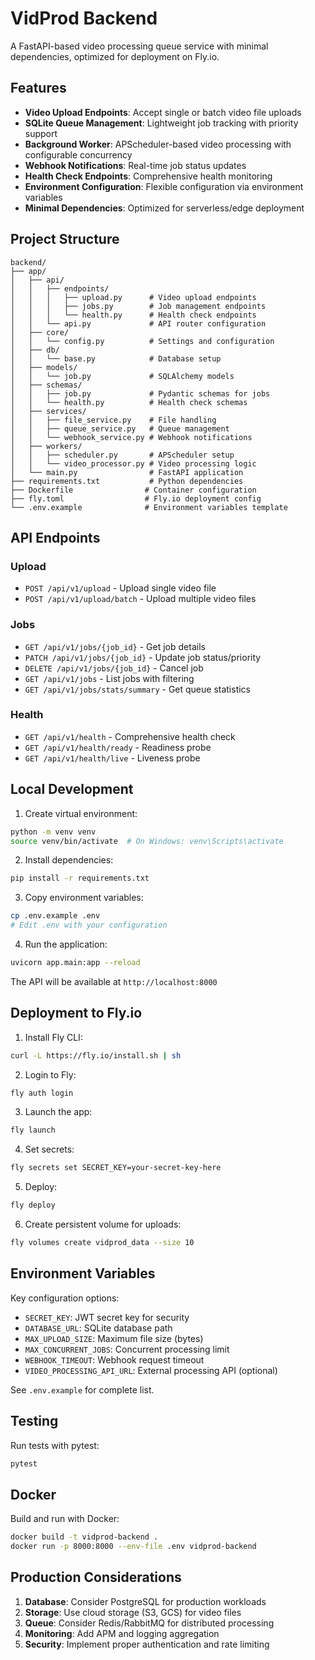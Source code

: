 # VidProd Backend

A FastAPI-based video processing queue service with minimal dependencies, optimized for deployment on Fly.io.

## Features

- **Video Upload Endpoints**: Accept single or batch video file uploads
- **SQLite Queue Management**: Lightweight job tracking with priority support
- **Background Worker**: APScheduler-based video processing with configurable concurrency
- **Webhook Notifications**: Real-time job status updates
- **Health Check Endpoints**: Comprehensive health monitoring
- **Environment Configuration**: Flexible configuration via environment variables
- **Minimal Dependencies**: Optimized for serverless/edge deployment

## Project Structure

```
backend/
├── app/
│   ├── api/
│   │   ├── endpoints/
│   │   │   ├── upload.py      # Video upload endpoints
│   │   │   ├── jobs.py        # Job management endpoints
│   │   │   └── health.py      # Health check endpoints
│   │   └── api.py             # API router configuration
│   ├── core/
│   │   └── config.py          # Settings and configuration
│   ├── db/
│   │   └── base.py            # Database setup
│   ├── models/
│   │   └── job.py             # SQLAlchemy models
│   ├── schemas/
│   │   ├── job.py             # Pydantic schemas for jobs
│   │   └── health.py          # Health check schemas
│   ├── services/
│   │   ├── file_service.py    # File handling
│   │   ├── queue_service.py   # Queue management
│   │   └── webhook_service.py # Webhook notifications
│   ├── workers/
│   │   ├── scheduler.py       # APScheduler setup
│   │   └── video_processor.py # Video processing logic
│   └── main.py                # FastAPI application
├── requirements.txt           # Python dependencies
├── Dockerfile                # Container configuration
├── fly.toml                  # Fly.io deployment config
└── .env.example              # Environment variables template
```

## API Endpoints

### Upload
- `POST /api/v1/upload` - Upload single video file
- `POST /api/v1/upload/batch` - Upload multiple video files

### Jobs
- `GET /api/v1/jobs/{job_id}` - Get job details
- `PATCH /api/v1/jobs/{job_id}` - Update job status/priority
- `DELETE /api/v1/jobs/{job_id}` - Cancel job
- `GET /api/v1/jobs` - List jobs with filtering
- `GET /api/v1/jobs/stats/summary` - Get queue statistics

### Health
- `GET /api/v1/health` - Comprehensive health check
- `GET /api/v1/health/ready` - Readiness probe
- `GET /api/v1/health/live` - Liveness probe

## Local Development

1. Create virtual environment:
```bash
python -m venv venv
source venv/bin/activate  # On Windows: venv\Scripts\activate
```

2. Install dependencies:
```bash
pip install -r requirements.txt
```

3. Copy environment variables:
```bash
cp .env.example .env
# Edit .env with your configuration
```

4. Run the application:
```bash
uvicorn app.main:app --reload
```

The API will be available at `http://localhost:8000`

## Deployment to Fly.io

1. Install Fly CLI:
```bash
curl -L https://fly.io/install.sh | sh
```

2. Login to Fly:
```bash
fly auth login
```

3. Launch the app:
```bash
fly launch
```

4. Set secrets:
```bash
fly secrets set SECRET_KEY=your-secret-key-here
```

5. Deploy:
```bash
fly deploy
```

6. Create persistent volume for uploads:
```bash
fly volumes create vidprod_data --size 10
```

## Environment Variables

Key configuration options:

- `SECRET_KEY`: JWT secret key for security
- `DATABASE_URL`: SQLite database path
- `MAX_UPLOAD_SIZE`: Maximum file size (bytes)
- `MAX_CONCURRENT_JOBS`: Concurrent processing limit
- `WEBHOOK_TIMEOUT`: Webhook request timeout
- `VIDEO_PROCESSING_API_URL`: External processing API (optional)

See `.env.example` for complete list.

## Testing

Run tests with pytest:
```bash
pytest
```

## Docker

Build and run with Docker:
```bash
docker build -t vidprod-backend .
docker run -p 8000:8000 --env-file .env vidprod-backend
```

## Production Considerations

1. **Database**: Consider PostgreSQL for production workloads
2. **Storage**: Use cloud storage (S3, GCS) for video files
3. **Queue**: Consider Redis/RabbitMQ for distributed processing
4. **Monitoring**: Add APM and logging aggregation
5. **Security**: Implement proper authentication and rate limiting